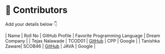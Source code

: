 # 👥 Contributors

Add your details below 👇

| Name | Roll No | GitHub Profile | Favorite Programming Language | Dream Company |
| Tejas Nalawade | TCOD01 | [GitHub](https://github.com/Tejas-Santosh-Nalawade) | CPP | Google |
| Tanishka Zaware| SCOB46 | [GitHub](https://github.com/tanishkazaware/github-_session-try.git) | JAVA | Google |
